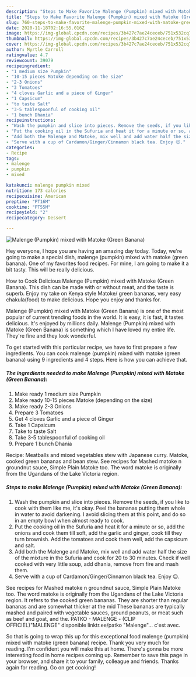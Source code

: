 ```yaml
---
description: "Steps to Make Favorite Malenge (Pumpkin) mixed with Matoke (Green Banana)"
title: "Steps to Make Favorite Malenge (Pumpkin) mixed with Matoke (Green Banana)"
slug: 760-steps-to-make-favorite-malenge-pumpkin-mixed-with-matoke-green-banana
date: 2020-11-18T02:16:55.016Z
image: https://img-global.cpcdn.com/recipes/3b427c7ae24ceceb/751x532cq70/malenge-pumpkin-mixed-with-matoke-green-banana-recipe-main-photo.jpg
thumbnail: https://img-global.cpcdn.com/recipes/3b427c7ae24ceceb/751x532cq70/malenge-pumpkin-mixed-with-matoke-green-banana-recipe-main-photo.jpg
cover: https://img-global.cpcdn.com/recipes/3b427c7ae24ceceb/751x532cq70/malenge-pumpkin-mixed-with-matoke-green-banana-recipe-main-photo.jpg
author: Myrtle Carroll
ratingvalue: 4.7
reviewcount: 39079
recipeingredient:
- "1 medium size Pumpkin"
- "10-15 pieces Matoke depending on the size"
- "2-3 Onions"
- "3 Tomatoes"
- "4 cloves Garlic and a piece of Ginger"
- "1 Capsicum"
- "to taste Salt"
- "3-5 tablespoonful of cooking oil"
- "1 bunch Dhania"
recipeinstructions:
- "Wash the pumpkin and slice into pieces. Remove the seeds, if you like to cook with them like me, it&#39;s okay. Peel the bananas putting them whole in water to avoid darkening. I avoid slicing them at this point, and do so in an empty bowl when almost ready to cook."
- "Put the cooking oil in the Sufuria and heat it for a minute or so, add the onions and cook them till soft, add the garlic and ginger, cook till they turn brownish. Add the tomatoes and cook them well, add the capsicum and salt."
- "Add both the Malenge and Matoke, mix well and add water half the size of the mixture in the Sufuria and cook for 20 to 30 minutes. Check if well cooked with very little soup, add dhania, remove from fire and mash them."
- "Serve with a cup of Cardamon/Ginger/Cinnamon black tea. Enjoy 😉."
categories:
- Recipe
tags:
- malenge
- pumpkin
- mixed

katakunci: malenge pumpkin mixed 
nutrition: 173 calories
recipecuisine: American
preptime: "PT16M"
cooktime: "PT55M"
recipeyield: "2"
recipecategory: Dessert

---
```



![Malenge (Pumpkin) mixed with Matoke (Green Banana)](https://img-global.cpcdn.com/recipes/3b427c7ae24ceceb/751x532cq70/malenge-pumpkin-mixed-with-matoke-green-banana-recipe-main-photo.jpg)

Hey everyone, I hope you are having an amazing day today. Today, we're going to make a special dish, malenge (pumpkin) mixed with matoke (green banana). One of my favorites food recipes. For mine, I am going to make it a bit tasty. This will be really delicious.

How to Cook Delicious Malenge (Pumpkin) mixed with Matoke (Green Banana). This dish can be made with or without meat, and the taste is superb. Enjoy my take on Kenya style Matoke/ green bananas, very easy chakula(food) to make delicious. Hope you enjoy and thanks for.

Malenge (Pumpkin) mixed with Matoke (Green Banana) is one of the most popular of current trending foods in the world. It is easy, it is fast, it tastes delicious. It's enjoyed by millions daily. Malenge (Pumpkin) mixed with Matoke (Green Banana) is something which I have loved my entire life. They're fine and they look wonderful.


To get started with this particular recipe, we have to first prepare a few ingredients. You can cook malenge (pumpkin) mixed with matoke (green banana) using 9 ingredients and 4 steps. Here is how you can achieve that.

<!--inarticleads1-->

##### The ingredients needed to make Malenge (Pumpkin) mixed with Matoke (Green Banana):

1. Make ready 1 medium size Pumpkin
1. Make ready 10-15 pieces Matoke (depending on the size)
1. Make ready 2-3 Onions
1. Prepare 3 Tomatoes
1. Get 4 cloves Garlic and a piece of Ginger
1. Take 1 Capsicum
1. Take to taste Salt
1. Take 3-5 tablespoonful of cooking oil
1. Prepare 1 bunch Dhania


Recipe: Meatballs and mixed vegetables stew with Japanese curry. Matoke, cooked green bananas and bean stew. See recipes for Mashed matoke n groundnut sauce, Simple Plain Matoke too. The word matoke is originally from the Ugandans of the Lake Victoria region. 

<!--inarticleads2-->

##### Steps to make Malenge (Pumpkin) mixed with Matoke (Green Banana):

1. Wash the pumpkin and slice into pieces. Remove the seeds, if you like to cook with them like me, it&#39;s okay. Peel the bananas putting them whole in water to avoid darkening. I avoid slicing them at this point, and do so in an empty bowl when almost ready to cook.
1. Put the cooking oil in the Sufuria and heat it for a minute or so, add the onions and cook them till soft, add the garlic and ginger, cook till they turn brownish. Add the tomatoes and cook them well, add the capsicum and salt.
1. Add both the Malenge and Matoke, mix well and add water half the size of the mixture in the Sufuria and cook for 20 to 30 minutes. Check if well cooked with very little soup, add dhania, remove from fire and mash them.
1. Serve with a cup of Cardamon/Ginger/Cinnamon black tea. Enjoy 😉.


See recipes for Mashed matoke n groundnut sauce, Simple Plain Matoke too. The word matoke is originally from the Ugandans of the Lake Victoria region. It refers to the cooked green bananas. They are shorter than regular bananas and are somewhat thicker at the mid These bananas are typically mashed and paired with vegetable sauces, ground peanuts, or meat such as beef and goat, and the. PATKO - MALENGE - (CLIP OFFICIEL)&#34;MALENGE&#34; disponible linktr.ee/patko &#34;Malenge&#34;… c&#39;est avec. 

So that is going to wrap this up for this exceptional food malenge (pumpkin) mixed with matoke (green banana) recipe. Thank you very much for reading. I'm confident you will make this at home. There's gonna be more interesting food in home recipes coming up. Remember to save this page in your browser, and share it to your family, colleague and friends. Thanks again for reading. Go on get cooking!
